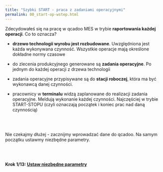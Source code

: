 ```yaml
---
title: "Szybki START - praca z zadaniami operacyjnymi"
permalink: 00_start-op-wstep.html 
---
```


Zdecydowałeś się na pracę w qcadoo MES w trybie **raportowania każdej operacji**. Co to oznacza?

* **drzewo technologii wyrobu jest rozbudowane**. Uwzględniona jest każda wykonywana czynność. Wszystkie operacje mają określone dokładne normy czasowe

* do zlecenia produkcyjnego generowane są **zadania operacyjne**. Po jednym do każdej operacji z drzewa technologii

* zadania operacyjne przypisywane są do **stacji roboczej**, która ma być wykonawcą danej czynności. 

* pracownicy w **terminalu** widzą zaplanowane do realizacji zadania operacyjne. Meldują wykonanie każdej czynności. Najczęściej w trybie START-STOPU (czyli oznaczają początek i koniec prac nad daną czynnością)

<br/>
<br/>

Nie czekajmy dłużej - zacznijmy wprowadzać dane do qcadoo. Na samym początku ustawmy niezbędne parametry.

<br/>
<br/>

**Krok 1/13: [Ustaw niezbędne parametry](/01_start-op-parametry)**